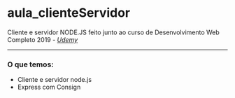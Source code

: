 # aula_clienteServidor
Cliente e servidor NODE.JS feito junto ao curso de Desenvolvimento Web Completo 2019 - <em><a href="https://www.udemy.com/">Udemy</a></em>
<hr>
<h3>O que temos:</h3>
<ul>
  <li>Cliente e servidor node.js </li>
  <li>Express com Consign</li>
</ul>

